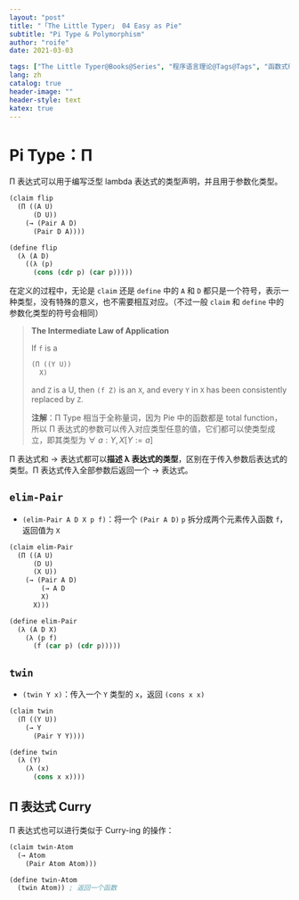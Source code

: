 ```yaml
---
layout: "post"
title: "「The Little Typer」 04 Easy as Pie"
subtitle: "Pi Type & Polymorphism"
author: "roife"
date: 2021-03-03

tags: ["The Little Typer@Books@Series", "程序语言理论@Tags@Tags", "函数式编程@Tags@Tags", "Dependent Type@Tags@Tags", "形式化验证@Tags@Tags", "Dan Friedman@Series@Series", "Pie@Languages@Tags", "类型系统@Tags@Tags"]
lang: zh
catalog: true
header-image: ""
header-style: text
katex: true
---
```


# Pi Type：Π

Π 表达式可以用于编写泛型 lambda 表达式的类型声明，并且用于参数化类型。

```lisp
(claim flip
  (Π ((A U)
      (D U))
    (→ (Pair A D)
      (Pair D A))))

(define flip
  (λ (A D)
    ((λ (p)
      (cons (cdr p) (car p)))))
```

在定义的过程中，无论是 `claim` 还是 `define` 中的 `A` 和 `D` 都只是一个符号，表示一种类型，没有特殊的意义，也不需要相互对应。（不过一般 `claim` 和 `define` 中的参数化类型的符号会相同）

> **The Intermediate Law of Application**
>
> If `f` is a
>
> ```lisp
> (Π ((Y U))
>   X)
> ```
>
> and `Z` is a U, then `(f Z)` is an `X`, and every `Y` in `X` has been consistently replaced by `Z`.
>
> **注解**：Π Type 相当于全称量词，因为 Pie 中的函数都是 total function，所以 Π 表达式的参数可以传入对应类型任意的值，它们都可以使类型成立，即其类型为 $\forall\ a:Y, X[Y:=a]$

Π 表达式和 → 表达式都可以**描述 λ 表达式的类型**，区别在于传入参数后表达式的类型。Π 表达式传入全部参数后返回一个 → 表达式。

## `elim-Pair`

- `(elim-Pair A D X p f)`：将一个 `(Pair A D)` `p` 拆分成两个元素传入函数 `f`，返回值为 `X`

```lisp
(claim elim-Pair
  (Π ((A U)
      (D U)
      (X U))
    (→ (Pair A D)
        (→ A D
        X)
      X)))

(define elim-Pair
  (λ (A D X)
    (λ (p f)
      (f (car p) (cdr p)))))
```

## `twin`

- `(twin Y x)`：传入一个 `Y` 类型的 `x`，返回 `(cons x x)`

```lisp
(claim twin
  (Π ((Y U))
    (→ Y
      (Pair Y Y))))

(define twin
  (λ (Y)
    (λ (x)
      (cons x x))))
```


## Π 表达式 Curry

Π 表达式也可以进行类似于 Curry-ing 的操作：

```lisp
(claim twin-Atom
  (→ Atom
    (Pair Atom Atom)))

(define twin-Atom
  (twin Atom)) ; 返回一个函数
```